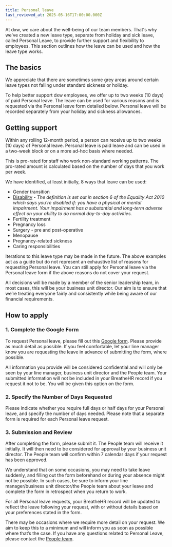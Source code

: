 ```yaml
---
title: Personal leave
last_reviewed_at: 2025-05-16T17:00:00.000Z
---
```

At dxw, we care about the well-being of our team members. That's why we've created a new leave type, separate from holiday and sick leave, called Personal Leave, to provide further support and flexibility to employees. This section outlines how the leave can be used and how the leave type works.



## **The basics**

We appreciate that there are sometimes some grey areas around certain leave types not falling under standard sickness or holiday. 

To help better support dxw employees, we offer up to two weeks (10 days) of paid Personal leave. The leave can be used for various reasons and is requested via the Personal leave form detailed below. Personal leave will be recorded separately from your holiday and sickness allowances.



## **Getting support**

Within any rolling 12-month period, a person can receive up to two weeks (10 days) of Personal leave. Personal leave is paid leave and can be used in a two-week block or on a more ad-hoc basis where needed. 

This is pro-rated for staff who work non-standard working patterns. The pro-rated amount is calculated based on the number of days that you work per week.

We have identified, at least initially, 8 ways that leave can be used:

* Gender transition
* [Disability](https://www.gov.uk/definition-of-disability-under-equality-act-2010) - *The definition is set out in section 6 of the Equality Act 2010 which says you're disabled if: you have a physical or mental impairment. Your impairment has a substantial and long-term adverse effect on your ability to do normal day-to-day activities.* 
* Fertility treatment
* Pregnancy loss
* Surgery - pre and post-operative 
* Menopause
* Pregnancy-related sickness
* Caring responsibilities

Iterations to this leave type may be made in the future. The above examples act as a guide but do not represent an exhaustive list of reasons for requesting Personal leave. You can still apply for Personal leave via the Personal leave form if the above reasons do not cover your request. 

All decisions will be made by a member of the senior leadership team, in most cases, this will be your business unit director. Our aim is to ensure that we’re treating everyone fairly and consistently while being aware of our financial requirements.



## **How to apply**

### **1. Complete the Google Form**

To request Personal leave, please fill out this [Google form](https://docs.google.com/forms/d/e/1FAIpQLSflWNWGOfk8jf71Xm-RQloRuEj-3pMfq5HMheCVV0W_85MvLg/viewform). Please provide as much detail as possible. If you feel comfortable, let your line manager know you are requesting the leave in advance of submitting the form, where possible.

All information you provide will be considered confidential and will only be seen by your line manager, business unit director and the People team. Your submitted information will not be included in your BreatheHR record if you request it not to be. You will be given this option on the form.

### **2. Specify the Number of Days Requested**

Please indicate whether you require full days or half days for your Personal leave, and specify the number of days needed. Please note that a separate form is required for each Personal leave request.

### **3. Submission and Review**

After completing the form, please submit it. The People team will receive it initially. It will then need to be considered for approval by your business unit director. The People team will confirm within 7 calendar days if your request has been approved. 

We understand that on some occasions, you may need to take leave suddenly, and filling out the form beforehand or during your absence might not be possible. In such cases, be sure to inform your line manager/business unit director/the People team about your leave and complete the form in retrospect when you return to work.

For all Personal leave requests, your BreatheHR record will be updated to reflect the leave following your request, with or without details based on your preferences stated in the form.

There may be occasions where we require more detail on your request. We aim to keep this to a minimum and will inform you as soon as possible where that’s the case. If you have any questions related to Personal Leave, please contact the [People team](mailto:peopleteam@dxw.com).